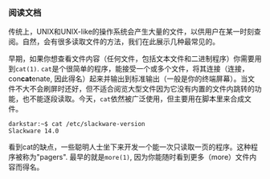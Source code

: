 ### 阅读文档

传统上，UNIX和UNIX-like的操作系统会产生大量的文件，以供用户在某一时刻查阅。自然，会有很多读取文件的方法，我们在此展示几种最常见的。

早期，如果你想查看文件内容（任何文件，包括文本文件和二进制程序）你需要用到`cat(1)`. `cat`是个很简单的程序，能接受一个或多个文件，将其连接（连接，con**cat**enate, 因此得名）起来并输出到标准输出（一般是你的终端屏幕）。当文件不大不会刷屏时还好，但不适合阅览大型文件因为它没有内置的文件内跳转的功能，也不能逐段读取。今天，`cat`依然被广泛使用，但主要用在脚本里来合成文件。

```Shell
darkstar:~$ cat /etc/slackware-version
Slackware 14.0
```

看到cat的缺点，一些聪明人士坐下来开发一个能一次只读取一页的程序。这种程序被称为"pagers". 最早的就是`more(1)`, 因为你能随时看到更多（more）文件内容而得名。
